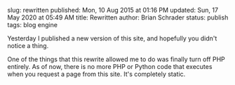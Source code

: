 slug: rewritten
published: Mon, 10 Aug 2015 at 01:16 PM
updated: Sun, 17 May 2020 at 05:49 AM
title: Rewritten
author: Brian Schrader
status: publish
tags: blog engine

Yesterday I published a new version of this site, and hopefully you didn't notice a thing.

One of the things that this rewrite allowed me to do was finally turn off PHP entirely. As of now, there is no more PHP or Python code that executes when you request a page from this site. It's completely static.

